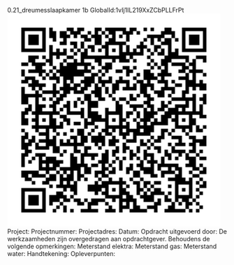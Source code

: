 0.21_dreumesslaapkamer 1b
GlobalId:1vIj1IL219XxZCbPLLFrPt
![picture](https://github.com/C-Claus/Data-Files/blob/master/QR_codes/KDV/0.21_dreumesslaapkamer%201b.png)
Project:
Projectnummer:
Projectadres:
Datum:
Opdracht uitgevoerd door:
De werkzaamheden zijn overgedragen aan opdrachtgever. Behoudens de volgende opmerkingen:
Meterstand elektra:
Meterstand gas:
Meterstand water:
Handtekening:
Opleverpunten:

